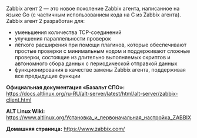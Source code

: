 Zabbix агент 2 — это новое поколение Zabbix агента, написанное на языке Go (с частичным использованием кода на C из Zabbix агента).
Zabbix агент 2 разработан для:

* уменьшения количества TCP-соединений
* улучшения параллельности проверок
* лёгкого расширения при помощи плагинов, которые обеспечивают простые проверки с минимальным кодом и поддерживают сложные проверки,
состоящие из длительно выполняемых скриптов и автономного сбора данных с периодической отправкой данных
* функционирования в качестве замены Zabbix агента, поддерживая все предыдущие функции

**Официальная документация «Базальт СПО»:**  
<https://docs.altlinux.org/ru-RU/alt-server/latest/html/alt-server/zabbix-client.html>

**ALT Linux Wiki:**  
<https://www.altlinux.org/Установка_и_первоначальная_настройка_ZABBIX>

**Домашняя страница:** <https://www.zabbix.com/>
